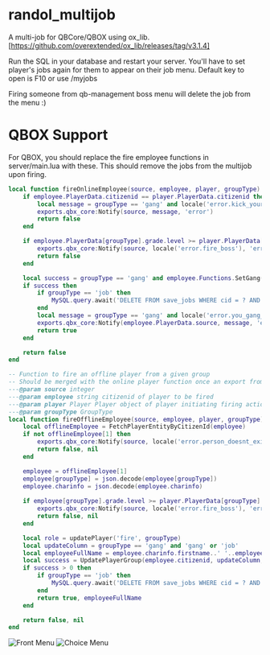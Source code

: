 # randol_multijob
A multi-job for QBCore/QBOX using ox_lib. [https://github.com/overextended/ox_lib/releases/tag/v3.1.4]

Run the SQL in your database and restart your server. You'll have to set player's jobs again for them to appear on their job menu. 
Default key to open is F10 or use /myjobs

Firing someone from qb-management boss menu will delete the job from the menu :)

# QBOX Support

For QBOX, you should replace the fire employee functions in server/main.lua with these. This should remove the jobs from the multijob upon firing.
```lua
local function fireOnlineEmployee(source, employee, player, groupType)
    if employee.PlayerData.citizenid == player.PlayerData.citizenid then
        local message = groupType == 'gang' and locale('error.kick_yourself') or locale('error.fire_yourself')
        exports.qbx_core:Notify(source, message, 'error')
        return false
    end

    if employee.PlayerData[groupType].grade.level >= player.PlayerData[groupType].grade.level then
        exports.qbx_core:Notify(source, locale('error.fire_boss'), 'error')
        return false
    end

    local success = groupType == 'gang' and employee.Functions.SetGang('none', 0) or employee.Functions.SetJob('unemployed', 0)
    if success then
        if groupType == 'job' then
            MySQL.query.await('DELETE FROM save_jobs WHERE cid = ? AND job = ?', {employee.PlayerData.citizenid, employee.PlayerData[groupType].name})
        end
        local message = groupType == 'gang' and locale('error.you_gang_fired') or locale('error.you_job_fired')
        exports.qbx_core:Notify(employee.PlayerData.source, message, 'error')
        return true
    end

    return false
end

-- Function to fire an offline player from a given group
-- Should be merged with the online player function once an export from the core is available
---@param source integer
---@param employee string citizenid of player to be fired
---@param player Player Player object of player initiating firing action
---@param groupType GroupType
local function fireOfflineEmployee(source, employee, player, groupType)
    local offlineEmployee = FetchPlayerEntityByCitizenId(employee)
    if not offlineEmployee[1] then
        exports.qbx_core:Notify(source, locale('error.person_doesnt_exist'), 'error')
        return false, nil
    end

    employee = offlineEmployee[1]
    employee[groupType] = json.decode(employee[groupType])
    employee.charinfo = json.decode(employee.charinfo)
    
    if employee[groupType].grade.level >= player.PlayerData[groupType].grade.level then
        exports.qbx_core:Notify(source, locale('error.fire_boss'), 'error')
        return false, nil
    end

    local role = updatePlayer('fire', groupType)
    local updateColumn = groupType == 'gang' and 'gang' or 'job'
    local employeeFullName = employee.charinfo.firstname..' '..employee.charinfo.lastname
    local success = UpdatePlayerGroup(employee.citizenid, updateColumn, role)
    if success > 0 then
        if groupType == 'job' then
            MySQL.query.await('DELETE FROM save_jobs WHERE cid = ? AND job = ?', {employee.citizenid, employee[groupType].name})
        end
        return true, employeeFullName
    end

    return false, nil
end
```

![Front Menu](https://i.imgur.com/GuCXPhK.png)
![Choice Menu](https://i.imgur.com/bcIgTp3.png)
